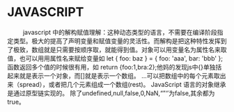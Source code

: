 # JAVASCRIPT

&emsp; &emsp; javascript 中的解构赋值理解：这种动态类型的语言，不需要在编译阶段指定类型。极大的提高了声明变量和赋值变量的灵活性。而解构是把这种特性发挥到了极致，数组就是只需要按顺序取，就能得到值。对象可以用变量名为属性名来取值，也可以用用属性名来赋给变量如 let { foo: baz } = { foo: 'aaa', bar: 'bbb' };函数返回多个值的时候很有用，如 return {foo:1,bra:2};他妈的发现js中{}单独括起来就是表示一个对象，而[]就是表示一个数组。
...可以把数组中的每个元素取出来（spread），或者把几个元素组成一个数组(rest)。
JavaScript 语言的对象继承是通过原型链实现的。
除了undefined,null,false,0,NaN,“”‘’为false,其余都为true。
